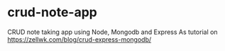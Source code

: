 # crud-note-app
CRUD note taking app using Node, Mongodb and Express
As tutorial on https://zellwk.com/blog/crud-express-mongodb/
